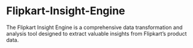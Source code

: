 # Flipkart-Insight-Engine
The Flipkart Insight Engine is a comprehensive data transformation and analysis tool designed to extract valuable insights from Flipkart’s product data. 
